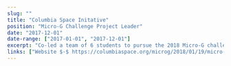 ```yaml
---
slug: ""
title: "Columbia Space Initative"
position: "Micro-G Challenge Project Leader"
date: "2017-12-01"
date-range: ["2017-01-01", "2017-12-01"]
excerpt: "Co-led a team of 6 students to pursue the 2018 Micro-G challenge by NASA. Ideated, designed and built a working prototype of a novel zip-tie cutting device for astronauts to use in space. The device was selected for testing at NASA's Neutral Buoyancy Lab, and our team was invited to be a part of the testing as well."
links: ["Website $-$ https://columbiaspace.org/microg/2018/01/19/micro-g-2018-intro-and-update/", "News Coverage $-$ https://www.engineering.columbia.edu/news/csi-spaceposium"]
---
```


